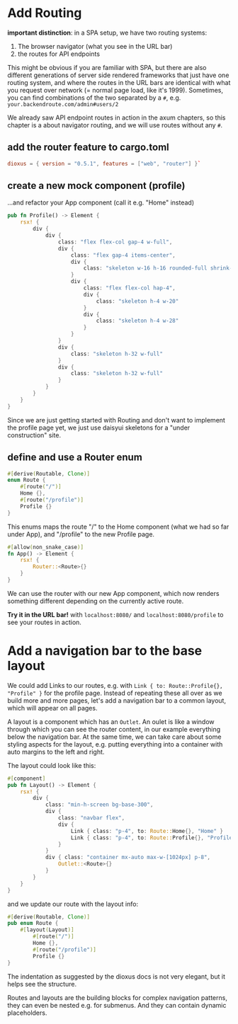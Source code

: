 # Add Routing

**important distinction**: in a SPA setup, we have two routing systems: 

1. The browser navigator (what you see in the URL bar)
2. the routes for API endpoints

This might be obvious if you are familiar with SPA, but there are also different generations of server side rendered frameworks that just have one routing system, and
where the routes in the URL bars are identical with what you request over network (= normal page load, like it's 1999).
Sometimes, you can find combinations of the two separated by a `#`, e.g. `your.backendroute.com/admin#users/2`

We already saw API endpoint routes in action in the axum chapters, so this chapter is a about navigator routing, and we will use routes without any `#`.

## add the router feature to cargo.toml
```toml
dioxus = { version = "0.5.1", features = ["web", "router"] }`
```

## create a new mock component (profile)
...and refactor your App component (call it e.g. "Home" instead)

```rust
pub fn Profile() -> Element {
    rsx! {
        div {
            div {
                class: "flex flex-col gap-4 w-full",
                div {
                    class: "flex gap-4 items-center",
                    div {
                        class: "skeleton w-16 h-16 rounded-full shrink-0"
                    }
                    div {
                        class: "flex flex-col hap-4",
                        div {
                            class: "skeleton h-4 w-20"
                        }
                        div {
                            class: "skeleton h-4 w-28"
                        }
                    }
                }
                div {
                    class: "skeleton h-32 w-full"
                }
                div {
                    class: "skeleton h-32 w-full"
                }
            }
        }
    }
}
```
Since we are just getting started with Routing and don't want to implement the profile page yet,
we just use daisyui skeletons for a "under construction" site.

## define and use a Router enum
```rust
#[derive(Routable, Clone)]
enum Route {
    #[route("/")]
    Home {},
    #[route("/profile")]
    Profile {}
}
```

This enums maps the route "/" to the Home component (what we had so far under App), and "/profile" to the new Profile page.

```rust
#[allow(non_snake_case)]
fn App() -> Element {
    rsx! {
        Router::<Route>{}
    }
}
```
We can use the router with our new App component, which now renders something different depending on the currently active route.

**Try it in the URL bar!** with `localhost:8080/` and `localhost:8080/profile` to see your routes in action.

# Add a navigation bar to the base layout
We could add Links to our routes, e.g. with
`Link { to: Route::Profile{}, "Profile" }` for the profile page. Instead of repeating these all over as we build more and more pages, let's add a navigation bar to a common layout, which will appear on all pages.

A layout is a component which has an `Outlet`. An oulet is like a window through which you can see the router content, in our example everything below the navigation bar.
At the same time, we can take care about some styling aspects for the layout, e.g. putting 
everything into a container with auto margins to the left and right.

The layout could look like this:
```rust
#[component]
pub fn Layout() -> Element {
    rsx! {
        div {
            class: "min-h-screen bg-base-300",
            div {
                class: "navbar flex",
                div {
                    Link { class: "p-4", to: Route::Home{}, "Home" }
                    Link { class: "p-4", to: Route::Profile{}, "Profile" }
                }
            }
            div { class: "container mx-auto max-w-[1024px] p-8",
                Outlet::<Route>{}
            }
        }
    }
}
```

and we update our route with the layout info:
```rust
#[derive(Routable, Clone)]
pub enum Route {
    #[layout(Layout)]
        #[route("/")]
        Home {},
        #[route("/profile")]
        Profile {}
}
```

The indentation as suggested by the dioxus docs is not very elegant, but it helps see the structure.

Routes and layouts are the building blocks for complex navigation patterns, they can even be nested e.g. for submenus.
And they can contain dynamic placeholders.